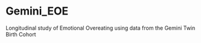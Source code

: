 # Gemini_EOE
Longitudinal study of Emotional Overeating using data from the Gemini Twin Birth Cohort 
